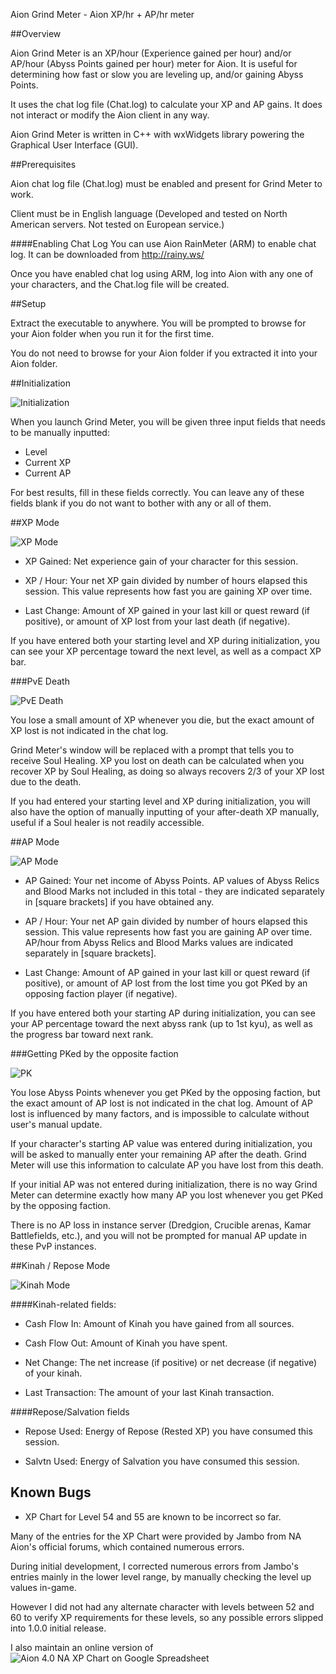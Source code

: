 Aion Grind Meter - Aion XP/hr + AP/hr meter

##Overview

Aion Grind Meter is an XP/hour (Experience gained per hour) and/or AP/hour (Abyss Points gained per hour) meter for Aion.
It is useful for determining how fast or slow you are leveling up, and/or gaining Abyss Points. 

It uses the chat log file (Chat.log) to calculate your XP and AP gains. It does not interact or modify the Aion client in any way.

Aion Grind Meter is written in C++ with wxWidgets library powering the Graphical User Interface (GUI).



##Prerequisites

Aion chat log file (Chat.log) must be enabled and present for Grind Meter to work.

Client must be in English language (Developed and tested on North American servers. Not tested on European service.)

####Enabling Chat Log
You can use Aion RainMeter (ARM) to enable chat log. 
It can be downloaded from http://rainy.ws/

Once you have enabled chat log using ARM, log into Aion with any one of your characters, and the Chat.log file will be created.



##Setup

Extract the executable to anywhere. 
You will be prompted to browse for your Aion folder when you run it for the first time.

You do not need to browse for your Aion folder if you extracted it into your Aion folder.



##Initialization

![Initialization](http://maxxperiod.com/aiongrindmeter/images/init.png)

When you launch Grind Meter, you will be given three input fields that needs to be manually inputted: 
* Level
* Current XP
* Current AP

For best results, fill in these fields correctly.
You can leave any of these fields blank if you do not want to bother with any or all of them.



##XP Mode

![XP Mode](http://maxxperiod.com/aiongrindmeter/images/exp-hr.png)

* XP Gained: Net experience gain of your character for this session.

* XP / Hour: Your net XP gain divided by number of hours elapsed this session. This value represents how fast you are gaining XP over time.

* Last Change: Amount of XP gained in your last kill or quest reward (if positive), or amount of XP lost from your last death (if negative).


If you have entered both your starting level and XP during initialization, you can see your XP percentage toward the next level, as well as a compact XP bar.


###PvE Death

![PvE Death](http://maxxperiod.com/aiongrindmeter/images/death.png)

You lose a small amount of XP whenever you die, but the exact amount of XP lost is not indicated in the chat log. 

Grind Meter's window will be replaced with a prompt that tells you to receive Soul Healing.
XP you lost on death can be calculated when you recover XP by Soul Healing, as doing so always recovers 2/3 of your XP lost due to the death.

If you had entered your starting level and XP during initialization, you will also have the option of manually inputting of your after-death XP manually, useful if a Soul healer is not readily accessible.



##AP Mode


![AP Mode](http://maxxperiod.com/aiongrindmeter/images/ap-hr.png)

* AP Gained: Your net income of Abyss Points. 
AP values of Abyss Relics and Blood Marks not included in this total - they are indicated separately in [square brackets] if you have obtained any.

* AP / Hour: Your net AP gain divided by number of hours elapsed this session. This value represents how fast you are gaining AP over time. AP/hour from Abyss Relics and Blood Marks values are indicated separately in [square brackets].

* Last Change: Amount of AP gained in your last kill or quest reward (if positive), or amount of AP lost from the lost time you got PKed by an opposing faction player (if negative).


If you have entered both your starting AP during initialization, you can see your AP percentage toward the next abyss rank (up to 1st kyu), as well as the progress bar toward next rank.


###Getting PKed by the opposite faction

![PK](http://maxxperiod.com/aiongrindmeter/images/pk.png)

You lose Abyss Points whenever you get PKed by the opposing faction, but the exact amount of AP lost is not indicated in the chat log. 
Amount of AP lost is influenced by many factors, and is impossible to calculate without user's manual update.

If your character's starting AP value was entered during initialization, you will be asked to manually enter your remaining AP after the death.
Grind Meter will use this information to calculate AP you have lost from this death.

If your initial AP was not entered during initialization, there is no way Grind Meter can determine exactly how many AP you lost whenever you get PKed by the opposing faction.

There is no AP loss in instance server (Dredgion, Crucible arenas, Kamar Battlefields, etc.), and you will not be prompted for manual AP update in these PvP instances.



##Kinah / Repose Mode

![Kinah Mode](http://maxxperiod.com/aiongrindmeter/images/kinah.png)

####Kinah-related fields:

* Cash Flow In: Amount of Kinah you have gained from all sources.

* Cash Flow Out: Amount of Kinah you have spent.

* Net Change: The net increase (if positive) or net decrease (if negative) of your kinah.

* Last Transaction: The amount of your last Kinah transaction.

####Repose/Salvation fields


* Repose Used: Energy of Repose (Rested XP) you have consumed this session.

* Salvtn Used: Energy of Salvation you have consumed this session.

## Known Bugs

* XP Chart for Level 54 and 55 are known to be incorrect so far. 

Many of the entries for the XP Chart were provided by Jambo from NA Aion's official forums, which contained numerous errors. 

During initial development, I corrected numerous errors from Jambo's entries mainly in the lower level range, by manually checking the level up values in-game.

However I did not had any alternate character with levels between 52 and 60 to verify XP requirements for these levels, so any possible errors slipped into 1.0.0 initial release.

I also maintain an online version of ![Aion 4.0 NA XP Chart on Google Spreadsheet](https://docs.google.com/spreadsheet/ccc?key=0AkFTWF6A9JHjdHczaHJaSUQ1OEF6dExJYlFBTHd6REE#gid=0)
